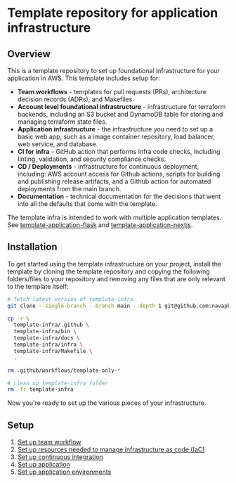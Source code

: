 # Template repository for application infrastructure

## Overview

This is a template repository to set up foundational infrastructure for your application in AWS. This template includes setup for:

* **Team workflows** - templates for pull requests (PRs), architecture decision records (ADRs), and Makefiles.
* **Account level foundational infrastructure** - infrastructure for terraform backends, including an S3 bucket and DynamoDB table for storing and managing terraform state files.
* **Application infrastructure** - the infrastructure you need to set up a basic web app, such as a image container repository, load balancer, web service, and database.
* **CI for infra** - GitHub action that performs infra code checks, including linting, validation, and security compliance checks.
* **CD / Deployments** - infrastructure for continuous deployment, including: AWS account access for Github actions, scripts for building and publishing release artifacts, and a Github action for automated deployments from the main branch.
* **Documentation** - technical documentation for the decisions that went into all the defaults that come with the template.

The template infra is intended to work with multiple application templates. See [template-application-flask](https://github.com/navapbc/template-application-flask) and [template-application-nextjs](https://github.com/navapbc/template-application-nextjs).

## Installation

To get started using the template infrastructure on your project, install the template by cloning the template repository and copying the following folders/files to your repository and removing any files that are only relevant to the template itself:

```bash
# fetch latest version of template-infra
git clone --single-branch --branch main --depth 1 git@github.com:navapbc/template-infra.git

cp -r \
  template-infra/.github \
  template-infra/bin \
  template-infra/docs \
  template-infra/infra \
  template-infra/Makefile \
  .

rm .github/workflows/template-only-*

# clean up template-infra folder
rm -fr template-infra
```

Now you're ready to set up the various pieces of your infrastructure.

## Setup

1. [Set up team workflow](./template-only-docs/set-up-team-workflow.md)
2. [Set up resources needed to manage infrastructure as code (IaC)](./template-only-docs/set-up-infrastructure-as-code.md)
3. [Set up continuous integration](./template-only-docs/set-up-ci.md)
4. [Set up application](./docs/infra/set-up-app.md)
5. [Set up application environments](./docs/infra/set-up-app-env.md)

